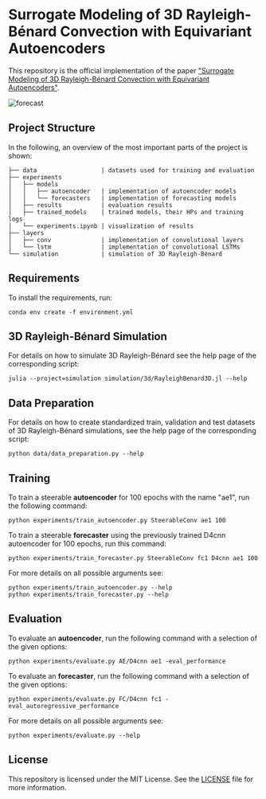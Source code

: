 # Surrogate Modeling of 3D Rayleigh-Bénard Convection with Equivariant Autoencoders

This repository is the official implementation of the paper ["Surrogate Modeling of 3D Rayleigh-Bénard Convection with Equivariant Autoencoders"](https://arxiv.org/abs/2505.13569). 

![forecast](https://github.com/user-attachments/assets/2189e52a-c1fd-4775-b2a7-c3ef71627b6c)

## Project Structure
In the following, an overview of the most important parts of the project is shown:
```
├── data                  | datasets used for training and evaluation
├── experiments          
│   ├── models           
│   │   ├── autoencoder   | implementation of autoencoder models
│   │   └── forecasters   | implementation of forecasting models
│   ├── results           | evaluation results
│   ├── trained_models    | trained models, their HPs and training logs
│   └── experiments.ipynb | visualization of results
├── layers
│   ├── conv              | implementation of convolutional layers
│   └── lstm              | implementation of convolutional LSTMs
└── simulation            | simulation of 3D Rayleigh-Bénard
```

## Requirements

To install the requirements, run:

```setup
conda env create -f environment.yml
```


## 3D Rayleigh-Bénard Simulation
For details on how to simulate 3D Rayleigh-Bénard see the help page of the corresponding script:
```
julia --project=simulation simulation/3d/RayleighBenard3D.jl --help
```

## Data Preparation
For details on how to create standardized train, validation and test datasets of 3D Rayleigh-Bénard simulations, see the help page of the corresponding script:
```
python data/data_preparation.py --help
```

## Training

To train a steerable **autoencoder** for 100 epochs with the name "ae1", run the following command:

```train
python experiments/train_autoencoder.py SteerableConv ae1 100
```

To train a steerable **forecaster** using the previously trained D4cnn autoencoder for 100 epochs, run this command:

```train
python experiments/train_forecaster.py SteerableConv fc1 D4cnn ae1 100
```

For more details on all possible arguments see: 
```
python experiments/train_autoencoder.py --help
python experiments/train_forecaster.py --help
```

## Evaluation

To evaluate an **autoencoder**, run the following command with a selection of the given options:

```eval
python experiments/evaluate.py AE/D4cnn ae1 -eval_performance
```

To evaluate an **forecaster**, run the following command with a selection of the given options:

```eval
python experiments/evaluate.py FC/D4cnn fc1 -eval_autoregressive_performance
```

For more details on all possible arguments see: 
```
python experiments/evaluate.py --help
```


<!-- ## Pre-trained Models

You can download pretrained models here:

- [My awesome model](https://drive.google.com/mymodel.pth) trained on ImageNet using parameters x,y,z. 

>📋  Give a link to where/how the pretrained models can be downloaded and how they were trained (if applicable).  Alternatively you can have an additional column in your results table with a link to the models.

## Results

Our model achieves the following performance on :

### [Image Classification on ImageNet](https://paperswithcode.com/sota/image-classification-on-imagenet)

| Model name         | Top 1 Accuracy  | Top 5 Accuracy |
| ------------------ |---------------- | -------------- |
| My awesome model   |     85%         |      95%       |

>📋  Include a table of results from your paper, and link back to the leaderboard for clarity and context. If your main result is a figure, include that figure and link to the command or notebook to reproduce it. 


## Contributing

>📋  Pick a licence and describe how to contribute to your code repository.  -->

## License

This repository is licensed under the MIT License. See the [LICENSE](LICENSE) file for more information.